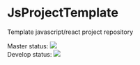 # JsProjectTemplate
Template javascript/react project repository

Master status: ![](https://github.com/RSOA-WEITI-2020/JsProjectTemplate/workflows/Tests/badge.svg?branch=master)  
Develop status: ![](https://github.com/RSOA-WEITI-2020/JsProjectTemplate/workflows/Tests/badge.svg?branch=develop)